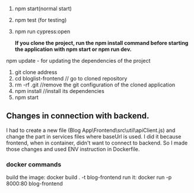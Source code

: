 <!-- starting server -->
1. npm start(normal start)
2. npm test (for testing) <!-- CI=true npm test  - for testing also -->
3. npm run cypress:open <!-- for testing through cypress -->

   **If you clone the project, run the npm install command before starting the application with npm start or npm run dev.**

npm update - for updating the dependencies of the project

<!-- when you clone project from github -->

1. git clone address
2. cd bloglist-frontend // go to cloned repository
3. rm -rf .git //remove the git configuration of the cloned application
4. npm install //install its dependencies
5. npm start

## Changes in connection with backend.
I had to create a new file (Blog App\Frontend\src\util\apiClient.js) and change the part in services files where baseUrl is used. I did it because frontend, when in container, didn't want to connect to backend. So I made those changes and used ENV instruction in Dockerfile.

### docker commands
build the image: docker build . -t blog-frontend
run it: docker run -p 8000:80 blog-frontend
